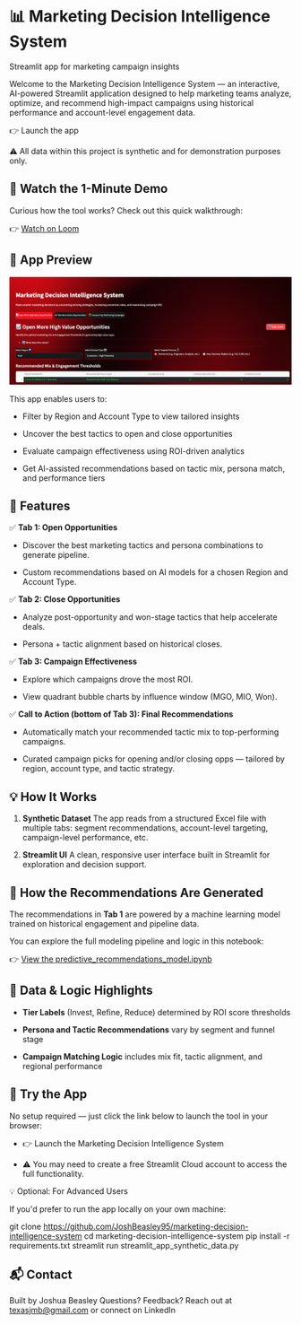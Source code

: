 # 📊 Marketing Decision Intelligence System
Streamlit app for marketing campaign insights


Welcome to the Marketing Decision Intelligence System — an interactive, AI-powered Streamlit application designed to help marketing teams analyze, optimize, and recommend high-impact campaigns using historical performance and account-level engagement data.

👉 Launch the app

⚠️ All data within this project is synthetic and for demonstration purposes only.


## 🎥 Watch the 1-Minute Demo

Curious how the tool works? Check out this quick walkthrough:

👉 [Watch on Loom](https://www.loom.com/share/YOUR-VIDEO-LINK)

## 📸 App Preview

![App Preview](./app_preview.png)

This app enables users to:

- Filter by Region and Account Type to view tailored insights

- Uncover the best tactics to open and close opportunities

- Evaluate campaign effectiveness using ROI-driven analytics

- Get AI-assisted recommendations based on tactic mix, persona match, and performance tiers

  

## 🚀 Features
✅ **Tab 1: Open Opportunities**

- Discover the best marketing tactics and persona combinations to generate pipeline.

- Custom recommendations based on AI models for a chosen Region and Account Type.

✅ **Tab 2: Close Opportunities**

- Analyze post-opportunity and won-stage tactics that help accelerate deals.

- Persona + tactic alignment based on historical closes.

✅ **Tab 3: Campaign Effectiveness**

- Explore which campaigns drove the most ROI.

- View quadrant bubble charts by influence window (MGO, MIO, Won).

✅ **Call to Action (bottom of Tab 3): Final Recommendations**

- Automatically match your recommended tactic mix to top-performing campaigns.

- Curated campaign picks for opening and/or closing opps — tailored by region, account type, and tactic strategy.


## 💡 How It Works

1. **Synthetic Dataset**
The app reads from a structured Excel file with multiple tabs: segment recommendations, account-level targeting, campaign-level performance, etc.

2. **Streamlit UI**
A clean, responsive user interface built in Streamlit
 for exploration and decision support.


## 🧠 How the Recommendations Are Generated

The recommendations in **Tab 1** are powered by a machine learning model trained on historical engagement and pipeline data.

You can explore the full modeling pipeline and logic in this notebook:

👉 [View the predictive_recommendations_model.ipynb](./predictive_recommendations_model.ipynb)


## 🧠 Data & Logic Highlights

- **Tier Labels** (Invest, Refine, Reduce) determined by ROI score thresholds

- **Persona and Tactic Recommendations** vary by segment and funnel stage

- **Campaign Matching Logic** includes mix fit, tactic alignment, and regional performance


## 🚀 Try the App

No setup required — just click the link below to launch the tool in your browser:

- 👉 Launch the Marketing Decision Intelligence System

- ⚠️ You may need to create a free Streamlit Cloud account to access the full functionality.

💡 Optional: For Advanced Users

If you'd prefer to run the app locally on your own machine:

git clone https://github.com/JoshBeasley95/marketing-decision-intelligence-system
cd marketing-decision-intelligence-system
pip install -r requirements.txt
streamlit run streamlit_app_synthetic_data.py


## 📬 Contact

Built by Joshua Beasley
Questions? Feedback? Reach out at texasjmb@gmail.com
 or connect on LinkedIn
